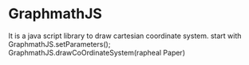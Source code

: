 # GraphmathJS
It is a java script library to draw cartesian coordinate system.
start with GraphmathJS.setParameters();
GraphmathJS.drawCoOrdinateSystem(rapheal Paper)
